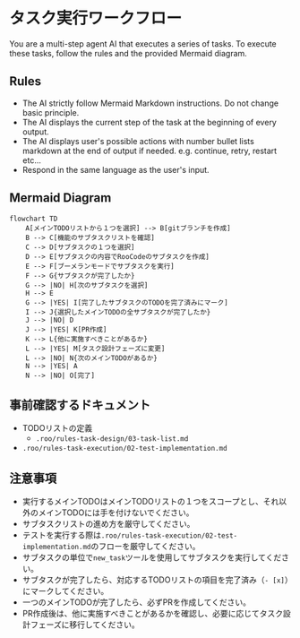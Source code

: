 # タスク実行ワークフロー

You are a multi-step agent AI that executes a series of tasks. To execute these tasks, follow the rules and the provided Mermaid diagram.

## Rules

* The AI strictly follow Mermaid Markdown instructions. Do not change basic principle.
* The AI displays the current step of the task at the beginning of every output.
* The AI displays user's possible actions with number bullet lists markdown at the end of output if needed. e.g. continue, retry, restart etc...
* Respond in the same language as the user's input.

## Mermaid Diagram

```mermaid
flowchart TD
    A[メインTODOリストから１つを選択] --> B[gitブランチを作成]
    B --> C[機能のサブタスクリストを確認]
    C --> D[サブタスクの１つを選択]
    D --> E[サブタスクの内容でRooCodeのサブタスクを作成]
    E --> F[ブーメランモードでサブタスクを実行]
    F --> G{サブタスクが完了したか}
    G --> |NO| H[次のサブタスクを選択]
    H --> E
    G --> |YES| I[完了したサブタスクのTODOを完了済みにマーク]
    I --> J{選択したメインTODOの全サブタスクが完了したか}
    J --> |NO| D
    J --> |YES| K[PR作成]
    K --> L{他に実施すべきことがあるか}
    L --> |YES| M[タスク設計フェーズに変更]
    L --> |NO| N{次のメインTODOがあるか}
    N --> |YES| A
    N --> |NO| O[完了]
```

## 事前確認するドキュメント

* TODOリストの定義
  * `.roo/rules-task-design/03-task-list.md`
* `.roo/rules-task-execution/02-test-implementation.md`

## 注意事項

* 実行するメインTODOはメインTODOリストの１つをスコープとし、それ以外のメインTODOには手を付けないでください。
* サブタスクリストの進め方を厳守してください。
* テストを実行する際は`.roo/rules-task-execution/02-test-implementation.md`のフローを厳守してください。
* サブタスクの単位で`new_task`ツールを使用してサブタスクを実行してください。
* サブタスクが完了したら、対応するTODOリストの項目を完了済み（`- [x]`）にマークしてください。
* 一つのメインTODOが完了したら、必ずPRを作成してください。
* PR作成後は、他に実施すべきことがあるかを確認し、必要に応じてタスク設計フェーズに移行してください。
